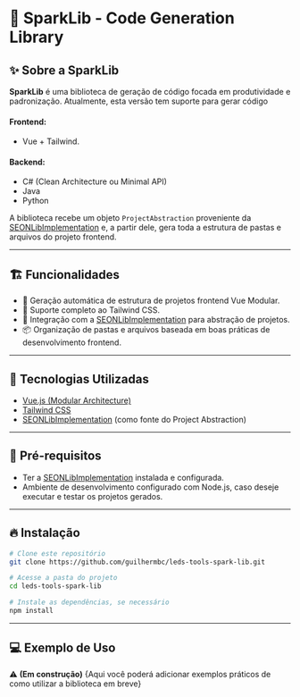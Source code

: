 # 🚀 SparkLib - Code Generation Library

## ✨ Sobre a SparkLib

**SparkLib** é uma biblioteca de geração de código focada em produtividade e padronização. Atualmente, esta versão tem suporte para gerar código

#### Frontend:
* Vue + Tailwind.

#### Backend:
* C# (Clean Architecture ou Minimal API)
* Java
* Python

A biblioteca recebe um objeto `ProjectAbstraction` proveniente da [SEONLibImplementation](https://github.com/chevitaresebruno/SEONLibImplementation) e, a partir dele, gera toda a estrutura de pastas e arquivos do projeto frontend.

---

## 🏗️ Funcionalidades

* 🔧 Geração automática de estrutura de projetos frontend Vue Modular.
* 🎨 Suporte completo ao Tailwind CSS.
* 🔗 Integração com a [SEONLibImplementation](https://github.com/chevitaresebruno/SEONLibImplementation) para abstração de projetos.
* 📦 Organização de pastas e arquivos baseada em boas práticas de desenvolvimento frontend.

---

## 🚀 Tecnologias Utilizadas

* [Vue.js (Modular Architecture)](https://vuejs.org/)
* [Tailwind CSS](https://tailwindcss.com/)
* [SEONLibImplementation](https://github.com/chevitaresebruno/SEONLibImplementation) (como fonte do Project Abstraction)

---

## 🧠 Pré-requisitos

* Ter a [SEONLibImplementation](https://github.com/chevitaresebruno/SEONLibImplementation) instalada e configurada.
* Ambiente de desenvolvimento configurado com Node.js, caso deseje executar e testar os projetos gerados.

---

## 🔥 Instalação

```bash
# Clone este repositório
git clone https://github.com/guilhermbc/leds-tools-spark-lib.git 

# Acesse a pasta do projeto
cd leds-tools-spark-lib

# Instale as dependências, se necessário
npm install
```

---

## 💻 Exemplo de Uso

⚠️ **(Em construção)**
{Aqui você poderá adicionar exemplos práticos de como utilizar a biblioteca em breve}
